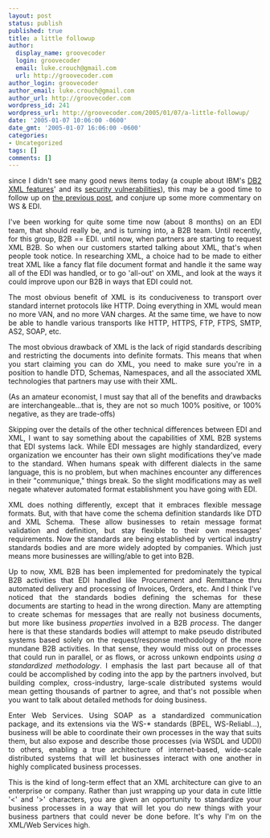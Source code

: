 ```yaml
---
layout: post
status: publish
published: true
title: a little followup
author:
  display_name: groovecoder
  login: groovecoder
  email: luke.crouch@gmail.com
  url: http://groovecoder.com
author_login: groovecoder
author_email: luke.crouch@gmail.com
author_url: http://groovecoder.com
wordpress_id: 241
wordpress_url: http://groovecoder.com/2005/01/07/a-little-followup/
date: '2005-01-07 10:06:00 -0600'
date_gmt: '2005-01-07 16:06:00 -0600'
categories:
- Uncategorized
tags: []
comments: []
---
```

<div style="text-align: justify;">since I didn't see many good news items today (a couple about IBM's <a href="http://www.internetnews.com/storage/article.php/3455461">DB2 XML features</a>' and its <a href="http://www.net-security.org/vuln.php?id=3963">security vulnerabilities</a>), this may be a good time to follow up on <a href="http://lukecrouch.blogspot.com/2005/01/lots-of-good-ones.html">the previous post</a>, and conjure up some more commentary on WS & EDI.</p>
<p>I've been working for quite some time now (about 8 months) on an EDI team, that should really be, and is turning into, a B2B team. Until recently, for this group, B2B == EDI. until now, when partners are starting to request XML B2B. So when our customers started talking about XML, that's when people took notice. In researching XML, a choice had to be made to either treat XML like a fancy flat file document format and handle it the same way all of the EDI was handled, or to go 'all-out' on XML, and look at the ways it could improve upon our B2B in ways that EDI could not.</p>
<p>The most obvious benefit of XML is its conduciveness to transport over standard internet protocols like HTTP. Doing everything in XML would mean no more VAN, and no more VAN charges. At the same time, we have to now be able to handle various transports like HTTP, HTTPS, FTP, FTPS, SMTP, AS2, SOAP, etc.</p>
<p>The most obvious drawback of XML is the lack of rigid standards describing and restricting the documents into definite formats. This means that when you start claiming you can do XML, you need to make sure you're in a position to handle DTD, Schemas, Namespaces, and all the associated XML technologies that partners may use with their XML.</p>
<p>(As an amateur economist, I must say that all of the benefits and drawbacks are interchangeable...that is, they are not so much 100% positive, or 100% negative, as they are trade-offs)</p>
<p>Skipping over the details of the other technical differences between EDI and XML, I want to say something about the capabilities of XML B2B systems that EDI systems lack. While EDI messages are highly standardized, every organization we encounter has their own slight modifications they've made to the standard. When humans speak with different dialects in the same language, this is no problem, but when machines encounter any differences in their "communique," things break. So the slight modifications may as well negate whatever automated format establishment you have going with EDI.</p>
<p>XML does nothing differently, except that it embraces flexible message formats. But, with that have come the schema definition standards like DTD and XML Schema. These allow businesses to retain message format validation and definition, but stay flexible to their own messages' requirements. Now the standards are being established by vertical industry standards bodies and are more widely adopted by companies. Which just means more businesses are willing/able to get into B2B.</p>
<p>Up to now, XML B2B has been implemented for predominately the typical B2B activities that EDI handled like Procurement and Remittance thru automated delivery and processing of Invoices, Orders, etc. And I think I've noticed that the standards bodies defining the schemas for these documents are starting to head in the wrong direction. Many are attempting to create schemas for messages that are really not business documents, but more like business <span style="font-style: italic;">properties</span> involved in a B2B <span style="font-style: italic;">process</span>. The danger here is that these standards bodies will attempt to make pseudo distributed systems based solely on the request/response methodology of the more mundane B2B activities. In that sense, they would miss out on processes that could run in parallel, or as flows, or across unkown endpoints <span style="font-style: italic;">using a standardized methodology</span>. I emphasis the last part because all of that could be accomplished by coding into the app by the partners involved, but building complex, cross-industry, large-scale distributed systems would mean getting thousands of partner to agree, and that's not possible when you want to talk about detailed methods for doing business.</p>
<p>Enter Web Services. Using SOAP as a standardized communication package, and its extensions via the WS-* standards (BPEL, WS-Reliabl...), business will be able to coordinate their own processes in the way that suits them, but also expose and describe those processes (via WSDL and UDDI) to others, enabling a true architecture of internet-based, wide-scale distributed systems that will let businesses interact with one another in highly complicated business processes.</p>
<p>This is the kind of long-term effect that an XML architecture can give to an enterprise or company. Rather than just wrapping up your data in cute little '<' and '>' characters, you are given an opportunity to standardize your business processes in a way that will let you do new things with your business partners that could never be done before. It's why I'm on the XML/Web Services high.<br />
</div>

